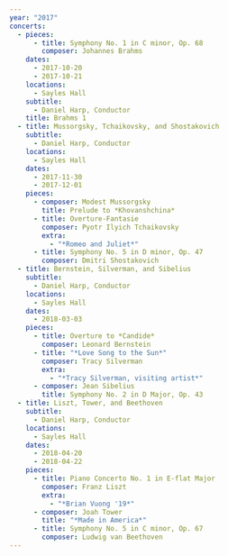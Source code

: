 ```yaml
---
year: "2017"
concerts:
  - pieces:
      - title: Symphony No. 1 in C minor, Op. 68
        composer: Johannes Brahms
    dates:
      - 2017-10-20
      - 2017-10-21
    locations:
      - Sayles Hall
    subtitle:
      - Daniel Harp, Conductor
    title: Brahms 1
  - title: Mussorgsky, Tchaikovsky, and Shostakovich
    subtitle:
      - Daniel Harp, Conductor
    locations:
      - Sayles Hall
    dates:
      - 2017-11-30
      - 2017-12-01
    pieces:
      - composer: Modest Mussorgsky
        title: Prelude to *Khovanshchina*
      - title: Overture-Fantasie
        composer: Pyotr Ilyich Tchaikovsky
        extra:
          - "*Romeo and Juliet*"
      - title: Symphony No. 5 in D minor, Op. 47
        composer: Dmitri Shostakovich
  - title: Bernstein, Silverman, and Sibelius
    subtitle:
      - Daniel Harp, Conductor
    locations:
      - Sayles Hall
    dates:
      - 2018-03-03
    pieces:
      - title: Overture to *Candide*
        composer: Leonard Bernstein
      - title: "*Love Song to the Sun*"
        composer: Tracy Silverman
        extra:
          - "*Tracy Silverman, visiting artist*"
      - composer: Jean Sibelius
        title: Symphony No. 2 in D Major, Op. 43
  - title: Liszt, Tower, and Beethoven
    subtitle:
      - Daniel Harp, Conductor
    locations:
      - Sayles Hall
    dates:
      - 2018-04-20
      - 2018-04-22
    pieces:
      - title: Piano Concerto No. 1 in E-flat Major
        composer: Franz Liszt
        extra:
          - "*Brian Vuong '19*"
      - composer: Joah Tower
        title: "*Made in America*"
      - title: Symphony No. 5 in C minor, Op. 67
        composer: Ludwig van Beethoven
---
```

